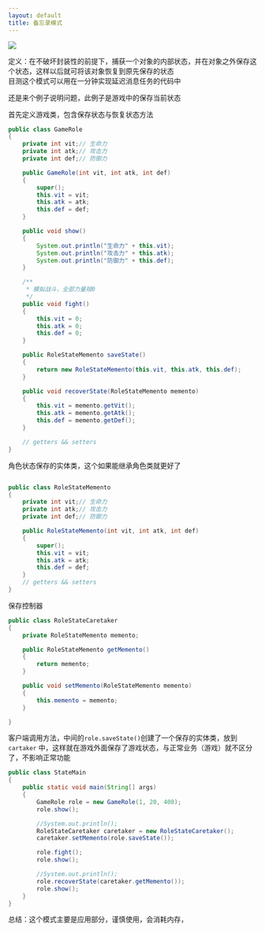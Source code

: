 ```yaml
---
layout: default
title: 备忘录模式
---
```


![](http://oou15cuq6.bkt.clouddn.com//image/pattern/%E5%A4%87%E5%BF%98%E5%BD%95_meitu_1.jpg)

定义：在不破坏封装性的前提下，捕获一个对象的内部状态，并在对象之外保存这个状态，这样以后就可将该对象恢复到原先保存的状态  
目测这个模式可以用在一分钟实现延迟消息任务的代码中

还是来个例子说明问题，此例子是游戏中的保存当前状态


首先定义游戏类，包含保存状态与恢复状态方法
```java
public class GameRole
{
	private int vit;// 生命力
	private int atk;// 攻击力
	private int def;// 防御力

	public GameRole(int vit, int atk, int def)
	{
		super();
		this.vit = vit;
		this.atk = atk;
		this.def = def;
	}

	public void show()
	{
		System.out.println("生命力" + this.vit);
		System.out.println("攻击力" + this.atk);
		System.out.println("防御力" + this.def);
	}

	/**
	 * 模拟战斗，全部力量规0
	 */
	public void fight()
	{
		this.vit = 0;
		this.atk = 0;
		this.def = 0;
	}

	public RoleStateMemento saveState()
	{
		return new RoleStateMemento(this.vit, this.atk, this.def);
	}

	public void recoverState(RoleStateMemento memento)
	{
		this.vit = memento.getVit();
		this.atk = memento.getAtk();
		this.def = memento.getDef();
	}

	// getters && setters	
}

```

角色状态保存的实体类，这个如果能继承角色类就更好了
```java

public class RoleStateMemento
{
	private int vit;// 生命力
	private int atk;// 攻击力
	private int def;// 防御力

	public RoleStateMemento(int vit, int atk, int def)
	{
		super();
		this.vit = vit;
		this.atk = atk;
		this.def = def;
	}
	// getters && setters
}
```

保存控制器
```java
public class RoleStateCaretaker
{
	private RoleStateMemento memento;

	public RoleStateMemento getMemento()
	{
		return memento;
	}

	public void setMemento(RoleStateMemento memento)
	{
		this.memento = memento;
	}

}
```

客户端调用方法，中间的`role.saveState()`创建了一个保存的实体类，放到`cartaker` 中，这样就在游戏外面保存了游戏状态，与正常业务（游戏）就不区分了，不影响正常功能
```java
public class StateMain
{
	public static void main(String[] args)
	{
		GameRole role = new GameRole(1, 20, 400);
		role.show();

		//System.out.println();
		RoleStateCaretaker caretaker = new RoleStateCaretaker();
		caretaker.setMemento(role.saveState());

		role.fight();
		role.show();

		//System.out.println();
		role.recoverState(caretaker.getMemento());
		role.show();
	}
}
```

总结：这个模式主要是应用部分，谨慎使用，会消耗内存，

